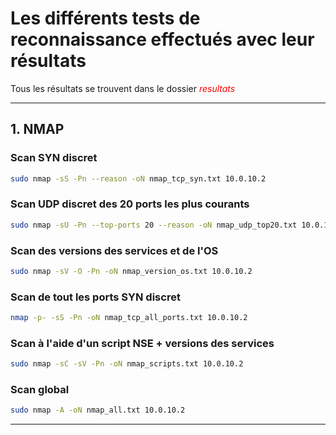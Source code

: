 # Les différents tests de reconnaissance effectués avec leur résultats

Tous les résultats se trouvent dans le dossier <span style="color:red;">*resultats*</span>

---

## 1. NMAP

### Scan SYN discret
```bash
sudo nmap -sS -Pn --reason -oN nmap_tcp_syn.txt 10.0.10.2
```

### Scan UDP discret des 20 ports les plus courants
```bash
sudo nmap -sU -Pn --top-ports 20 --reason -oN nmap_udp_top20.txt 10.0.10.2
```

### Scan des versions des services et de l'OS 
```bash
sudo nmap -sV -O -Pn -oN nmap_version_os.txt 10.0.10.2
```

### Scan de tout les ports SYN discret
```bash
nmap -p- -sS -Pn -oN nmap_tcp_all_ports.txt 10.0.10.2
```

### Scan à l'aide d'un script NSE + versions des services
```bash
sudo nmap -sC -sV -Pn -oN nmap_scripts.txt 10.0.10.2
```

### Scan global
```bash
sudo nmap -A -oN nmap_all.txt 10.0.10.2
```

---